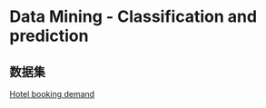 # Data Mining - Classification and prediction

## 数据集
[Hotel booking demand](https://www.kaggle.com/jessemostipak/hotel-booking-demand)
